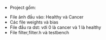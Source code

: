 - Project gồm: 
+ File ảnh đầu vào: Healthy và Cancer
+ Các file weights và bias
+ File đầu ra dst: với 0 là cancer và 1 là healthy
+ File filter,filter.h và testbench
